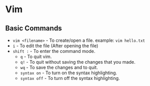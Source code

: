 # Vim

## Basic Commands
* `vim <filename>` - To create/open a file. example: `vim hello.txt`
* `i` - To edit the file (After opening the file) 
* `shift :` - To enter the command mode.
	* `q` - To quit vim.
	* `q!` - To quit without saving the changes that you made.
	* `wq` - To save the changes and to quit.
	* `syntax on` - To turn on the syntax highlighting.
	* `syntax off` - To turn off the syntax highlighting.
